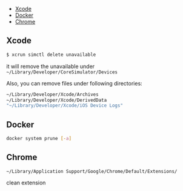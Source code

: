 [](...menustart)

- [Xcode](#a3b5ebd8a1e9ebf44a172e80d5a7d3a3)
- [Docker](#c5fd214cdd0d2b3b4272e73b022ba5c2)
- [Chrome](#986c37480b1f1c2e443504b38b6361b4)

[](...menuend)


<h2 id="a3b5ebd8a1e9ebf44a172e80d5a7d3a3"></h2>

## Xcode

```bash
$ xcrun simctl delete unavailable
```

it will remove the unavailable under `~/Library/Developer/CoreSimulator/Devices`


Also, you can remove files under following directories:


```bash
~/Library/Developer/Xcode/Archives
~/Library/Developer/Xcode/DerivedData
"~/Library/Developer/Xcode/iOS Device Logs"
```



<h2 id="c5fd214cdd0d2b3b4272e73b022ba5c2"></h2>

## Docker

```bash
docker system prune [-a]
```


<h2 id="986c37480b1f1c2e443504b38b6361b4"></h2>

## Chrome

`~/Library/Application Support/Google/Chrome/Default/Extensions/`

clean extension


